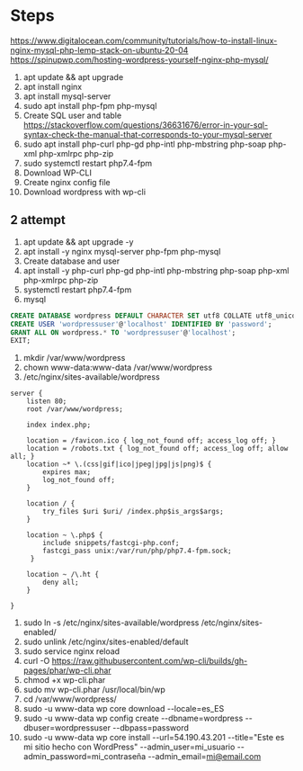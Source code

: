 # Steps

<https://www.digitalocean.com/community/tutorials/how-to-install-linux-nginx-mysql-php-lemp-stack-on-ubuntu-20-04>
<https://spinupwp.com/hosting-wordpress-yourself-nginx-php-mysql/>

1. apt update && apt upgrade
2. apt install nginx
3. apt install mysql-server
4. sudo apt install php-fpm php-mysql
5. Create SQL user and table <https://stackoverflow.com/questions/36631676/error-in-your-sql-syntax-check-the-manual-that-corresponds-to-your-mysql-server>
6. sudo apt install php-curl php-gd php-intl php-mbstring php-soap php-xml php-xmlrpc php-zip
7. sudo systemctl restart php7.4-fpm
8. Download WP-CLI
9. Create nginx config file
10. Download wordpress with wp-cli

## 2 attempt

1. apt update && apt upgrade -y
2. apt install -y nginx mysql-server php-fpm php-mysql
3. Create database and user
4. apt install -y php-curl php-gd php-intl php-mbstring php-soap php-xml php-xmlrpc php-zip
5. systemctl restart php7.4-fpm
6. mysql

``` SQL
CREATE DATABASE wordpress DEFAULT CHARACTER SET utf8 COLLATE utf8_unicode_ci;
CREATE USER 'wordpressuser'@'localhost' IDENTIFIED BY 'password';
GRANT ALL ON wordpress.* TO 'wordpressuser'@'localhost';
EXIT;
```

1. mkdir /var/www/wordpress
2. chown www-data:www-data /var/www/wordpress
3. /etc/nginx/sites-available/wordpress

``` nginx
server {
    listen 80;
    root /var/www/wordpress;

    index index.php;

    location = /favicon.ico { log_not_found off; access_log off; }
    location = /robots.txt { log_not_found off; access_log off; allow all; }
    location ~* \.(css|gif|ico|jpeg|jpg|js|png)$ {
        expires max;
        log_not_found off;
    }

    location / {
        try_files $uri $uri/ /index.php$is_args$args;
    }

    location ~ \.php$ {
        include snippets/fastcgi-php.conf;
        fastcgi_pass unix:/var/run/php/php7.4-fpm.sock;
     }

    location ~ /\.ht {
        deny all;
    }

}
```

1. sudo ln -s /etc/nginx/sites-available/wordpress /etc/nginx/sites-enabled/
2. sudo unlink /etc/nginx/sites-enabled/default
3. sudo service nginx reload
4. curl -O https://raw.githubusercontent.com/wp-cli/builds/gh-pages/phar/wp-cli.phar
5. chmod +x wp-cli.phar
6. sudo mv wp-cli.phar /usr/local/bin/wp
7. cd /var/www/wordpress/
8. sudo -u www-data wp core download --locale=es_ES
9. sudo -u www-data wp config create --dbname=wordpress --dbuser=wordpressuser --dbpass=password
10. sudo -u www-data wp core install --url=54.190.43.201 --title="Este es mi sitio hecho con WordPress" --admin_user=mi_usuario --admin_password=mi_contraseña --admin_email=mi@email.com